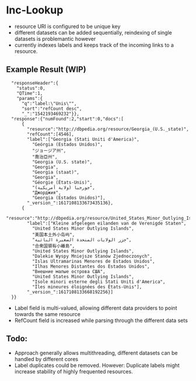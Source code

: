 
# Inc-Lookup

- resource URI is configured to be unique key
- different datasets can be added sequentially, reindexing of single datasets is problemantic however
- currently indexes labels and keeps track of the incoming links to a resource.

## Example Result (WIP)

```{
  "responseHeader":{
    "status":0,
    "QTime":1,
    "params":{
      "q":"label:\"Unis\"",
      "sort":"refCount desc",
      "_":"1542193469232"}},
  "response":{"numFound":2,"start":0,"docs":[
      {
        "resource":"http://dbpedia.org/resource/Georgia_(U.S._state)",
        "refCount":[4546],
        "label":["Georgia (Stati Uniti d'America)",
          "Geórgia (Estados Unidos)",
          "ジョージア州",
          "喬治亞州",
          "Georgia (U.S. state)",
          "Georgia",
          "Georgia (staat)",
          "Georgia",
          "Géorgie (États-Unis)",
          "جورجيا (ولاية أمريكية)",
          "Джорджия",
          "Georgia (Estados Unidos)"],
        "_version_":1617108133673435136},
      {
        "resource":"http://dbpedia.org/resource/United_States_Minor_Outlying_Islands",
        "label":["Kleine afgelegen eilanden van de Verenigde Staten",
          "United States Minor Outlying Islands",
          "美国本土外小岛屿",
          "جزر الولايات المتحدة الصغيرة النائية",
          "合衆国領有小離島",
          "United States Minor Outlying Islands",
          "Dalekie Wyspy Mniejsze Stanów Zjednoczonych",
          "Islas Ultramarinas Menores de Estados Unidos",
          "Ilhas Menores Distantes dos Estados Unidos",
          "Внешние малые острова США",
          "United States Minor Outlying Islands",
          "Isole minori esterne degli Stati Uniti d'America",
          "Îles mineures éloignées des États-Unis"],
        "_version_":1617108133668192256}]
  }}
  ```
  
  - Label field is multi-valued, allowing different data providers to point towards the same resource
  - RefCount field is increased while parsing through the different data sets
  
  ## Todo:
  
  - Approach generally allows multithreading, different datasets can be handled by different cores
  - Label duplicates could be removed. However: Duplicate labels might increase stability of highly frequented resources.
  
